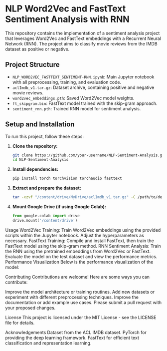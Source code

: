 # NLP Word2Vec and FastText Sentiment Analysis with RNN

This repository contains the implementation of a sentiment analysis project that leverages Word2Vec and FastText embeddings with a Recurrent Neural Network (RNN). The project aims to classify movie reviews from the IMDB dataset as positive or negative.

## Project Structure

- `NLP_WORD2VEC_FASTTEXT_SENTIMENT-RNN.ipynb`: Main Jupyter notebook with all preprocessing, training, and evaluation code.
- `aclImdb_v1.tar.gz`: Dataset archive, containing positive and negative movie reviews.
- `word2vec_embeddings.pth`: Saved Word2Vec model weights.
- `ft_skipgram.bin`: FastText model trained with the skip-gram approach.
- `sentiment_rnn.pth`: Trained RNN model for sentiment analysis.

## Setup and Installation

To run this project, follow these steps:

1. **Clone the repository:**
   ```bash
   git clone https://github.com/your-username/NLP-Sentiment-Analysis.git
   cd NLP-Sentiment-Analysis
2. **Install dependencies:**
    ```bash
    pip install torch torchvision torchaudio fasttext
3. **Extract and prepare the dataset:**
    ```bash
    tar -xzvf "/content/drive/MyDrive/aclImdb_v1.tar.gz" -C /path/to/destination
    
4. **Mount Google Drive (if using Google Colab):**
    ```python
    from google.colab import drive
    drive.mount('/content/drive')
    
Usage
Word2Vec Training:
Train Word2Vec embeddings using the provided scripts within the Jupyter notebook. Adjust the hyperparameters as necessary.
FastText Training:
Compile and install FastText, then train the FastText model using the skip-gram method.
RNN Sentiment Analysis:
Train the RNN using the pretrained embeddings from Word2Vec or FastText. Evaluate the model on the test dataset and view the performance metrics.
Performance Visualization
Below is the performance visualization of the model:


Contributing
Contributions are welcome! Here are some ways you can contribute:

Improve the model architecture or training routines.
Add new datasets or experiment with different preprocessing techniques.
Improve the documentation or add example use cases.
Please submit a pull request with your proposed changes.

License
This project is licensed under the MIT License - see the LICENSE file for details.

Acknowledgements
Dataset from the ACL IMDB dataset.
PyTorch for providing the deep learning framework.
FastText for efficient text classification and representation learning.
